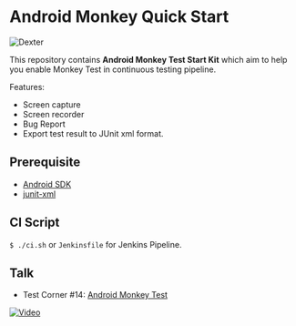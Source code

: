 # Android Monkey Quick Start
![Dexter](https://upload.wikimedia.org/wikipedia/commons/thumb/6/69/Crystal_the_Monkey_at_SDCC_2012_%28cropped%29.jpg/220px-Crystal_the_Monkey_at_SDCC_2012_%28cropped%29.jpg)

This repository contains __Android Monkey Test Start Kit__ which aim to help you enable Monkey Test in continuous testing pipeline.

Features:
  * Screen capture
  * Screen recorder
  * Bug Report
  * Export test result to JUnit xml format.

## Prerequisite
  * [Android SDK](https://developer.android.com/studio/index.html#downloads)
  * [junit-xml](https://pypi.python.org/pypi/junit-xml)

## CI Script
`$ ./ci.sh` or `Jenkinsfile` for Jenkins Pipeline.

## Talk
  * Test Corner #14: [Android Monkey Test](https://goo.gl/meojKm)

  [![Video](https://img.youtube.com/vi/ubT9shYyZZU/0.jpg)](https://www.youtube.com/watch?v=ubT9shYyZZU&feature=youtu.be&t=60s)
